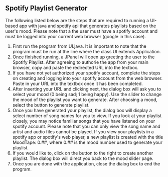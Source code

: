 ## Spotify Playlist Generator
The following listed below are the steps that are required to running a UI-based app with java and spotify api that generates playlists based on the user's mood.
Please note that a the user must have a spotify account and must be logged into your current web browser (google in this case).

1. First run the program from UI.java. It is important to note that the program must be run at the line where the class UI extends Application.
2. Once finished running, a JPanel will open up greeting the user to the Spotify Playlist. After agreeing to authorie the app from your main browser, copy and paste the redirected URL into the textbox.
3. If you have not yet authorized your spotify account, complete the steps on creating and logging into your spotify account from the web browser. Paste in your URL into the textbox once it has been completed.
4. After inserting your URL and clicking next, the dialog box will ask you to select your mood (0 being sad; 1 being happy). Use the slider to change the mood of the playlist you want to generate. After choosing a mood, select the button to generate playlist.
5. Once you have generated your playlist, the dialog box will display a select number of song names for you to view. If you look at your playlist closely, you may notice familiar songs that you have listened on your spotify account. Please note that you can only view the song name and artist and audio files cannot be played. If you view your playlists in a spotify app or spotify's web player, a new playlist is created with the title MoodTape: 0.##, where 0.## is the mood number used to generate your playlist. 
6. If you would like to, click on the button to the right to create another playlist. The dialog box will direct you back to the mood slider page.
7. Once you are done with the application, close the dialog box to end the program.
